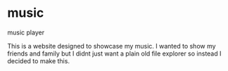 # music
music player

This is a website designed to showcase my music. I wanted to show my friends and family but I didnt just want a plain old file explorer so instead I decided to make this.
